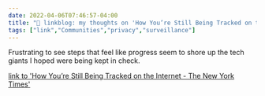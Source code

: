 ```yaml
---
date: 2022-04-06T07:46:57-04:00
title: "🔗 linkblog: my thoughts on 'How You’re Still Being Tracked on the Internet - The New York Times'"
tags: ["link","Communities","privacy","surveillance"]
---
```

Frustrating to see steps that feel like progress seem to shore up the tech giants I hoped were being kept in check.
 
[link to 'How You’re Still Being Tracked on the Internet - The New York Times'](https://www.nytimes.com/2022/04/06/technology/online-tracking-privacy.html)
